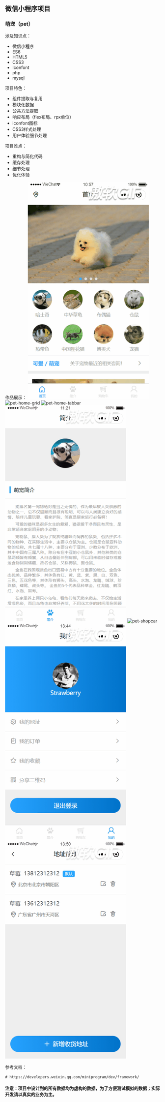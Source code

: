 ## 微信小程序项目

### 萌宠（pet）

涉及知识点：
- 微信小程序
- ES6
- HTML5
- CSS3
- Iconfont
- php
- mysql



项目特色：
- 组件提取与复用
- 模块化数据
- 公共方法提取
- 响应布局（flex布局、rpx单位）
- iconfont图标
- CSS3样式处理
- 用户体验细节处理



项目难点：
- 重构与简化代码
- 缓存处理
- 细节处理
- 优化体验



作品展示：
![pet-home](https://github.com/caicaijun007/xiaocaicai07.github.io/blob/master/pet-home.gif)
![pet-home-grid](https://github.com/caicaijun007/xiaocaicai07.github.io/blob/master/pet-home-grid.gif)
![pet-home-tabbar](https://github.com/caicaijun007/xiaocaicai07.github.io/blob/master/pet-home-tabbar.gif)
![pet-introduction](https://github.com/caicaijun007/xiaocaicai07.github.io/blob/master/pet-introduction.gif)
![pet-shopcar](https://github.com/caicaijun007/xiaocaicai07.github.io/blob/master/pet-shopcar.gif)
![pet-profile](https://github.com/caicaijun007/xiaocaicai07.github.io/blob/master/pet-profile.gif)
![pet-profile-address](https://github.com/caicaijun007/xiaocaicai07.github.io/blob/master/pet-profile-address.gif)


参考文档：
```text
# https://developers.weixin.qq.com/miniprogram/dev/framework/
```



#### 注意：项目中设计到的所有数据均为虚构的数据，为了方便测试模拟的数据；实际开发请以真实的业务为主。